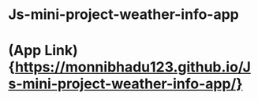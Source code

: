 # Js-mini-project-weather-info-app

# (App Link){https://monnibhadu123.github.io/Js-mini-project-weather-info-app/}
